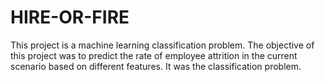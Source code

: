 # HIRE-OR-FIRE
This project is a machine learning classification problem. The objective of this project was to predict the rate of employee attrition in the current scenario based on different features. It was the classification problem. 
